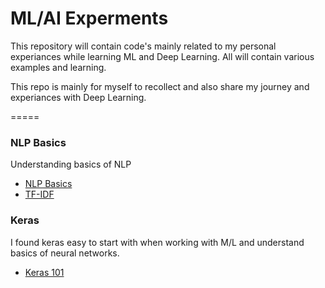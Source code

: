 # ML/AI Experments

This repository will contain code's mainly related to my personal experiances while learning ML and Deep Learning. All will contain various examples and learning. 

This repo is mainly for myself to recollect and also share my journey and experiances with Deep Learning.

=====
### NLP Basics ###
Understanding basics of NLP
- [NLP Basics](nlp/101/nlp_getting_started.ipynb) 
- [TF-IDF](nlp/101/tf_idf_experments.ipynb)

### Keras ###
I found keras easy to start with when working with M/L and understand basics of neural networks. 
- [Keras 101](keras/Keras_First_Neural_Net_101.ipynb)
